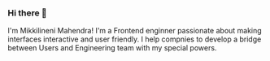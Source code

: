 ### Hi there 👋
I'm Mikkilineni Mahendra! I'm a Frontend enginner passionate about making interfaces interactive and user friendly. I help compnies to develop a bridge between Users and Engineering team with my special powers.




<!--
**MikkilineniMahendera/MikkilineniMahendera** is a ✨ _special_ ✨ repository because its `README.md` (this file) appears on your GitHub profile.

Here are some ideas to get you started:

- 🔭 I’m currently working on ...
- 🌱 I’m currently learning ...
- 👯 I’m looking to collaborate on ...
- 🤔 I’m looking for help with ...
- 💬 Ask me about ...
- 📫 How to reach me: ...
- 😄 Pronouns: ...
- ⚡ Fun fact: ...
-->
